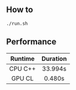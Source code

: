 ## How to
```
./run.sh
```

## Performance

| Runtime | Duration |
|:-------:|:--------:|
|CPU C++ |33.994s|
|GPU CL  |0.480s  | 
